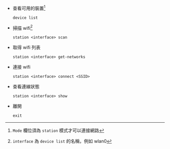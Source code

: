 - 查看可用的裝置[^1]
  
  ```iwd
  device list
  ```
  
  [^1]: `Mode` 欄位須為 `station` 模式才可以連接網路

- 掃描 wifi[^2]
  
  ```iwd
  station <interface> scan
  ```
  
  [^2]: `interface` 為 `device list` 的名稱，例如 wlan0  

- 取得 wifi 列表
  
  ```iwd
  station <interface> get-networks
  ```

- 連接 wifi
  
  ```iwd
  station <interface> connect <SSID>
  ```

- 查看連線狀態
  
  ```iwd
  station <interface> show
  ```
  
- 離開

  ```iwd
  exit
  ```
